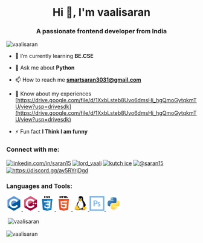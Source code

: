 <h1 align="center">Hi 👋, I'm vaalisaran</h1>
<h3 align="center">A passionate frontend developer from India</h3>

<p align="left"> <img src="https://komarev.com/ghpvc/?username=vaalisaran&label=Profile%20views&color=0e75b6&style=flat" alt="vaalisaran" /> </p>

- 🌱 I’m currently learning **BE.CSE**

- 💬 Ask me about **Python**

- 📫 How to reach me **smartsaran3031@gmail.com**

- 📄 Know about my experiences [https://drive.google.com/file/d/1XxbLsteb8Uvo6dmsHi_hgQmoGytqkmTU/view?usp=drivesdk](https://drive.google.com/file/d/1XxbLsteb8Uvo6dmsHi_hgQmoGytqkmTU/view?usp=drivesdk)

- ⚡ Fun fact **I Think I am funny**

<h3 align="left">Connect with me:</h3>
<p align="left">
<a href="linkedin.com/in/saran15" target="blank"><img align="center" src="https://raw.githubusercontent.com/rahuldkjain/github-profile-readme-generator/master/src/images/icons/Social/linked-in-alt.svg" alt="linkedin.com/in/saran15" height="30" width="40" /></a>
<a href="https://instagram.com/lord_vaali" target="blank"><img align="center" src="https://raw.githubusercontent.com/rahuldkjain/github-profile-readme-generator/master/src/images/icons/Social/instagram.svg" alt="lord_vaali" height="30" width="40" /></a>
<a href="https://www.youtube.com/c/kutch ice" target="blank"><img align="center" src="https://raw.githubusercontent.com/rahuldkjain/github-profile-readme-generator/master/src/images/icons/Social/youtube.svg" alt="kutch ice" height="30" width="40" /></a>
<a href="https://www.hackerrank.com/@saran15" target="blank"><img align="center" src="https://raw.githubusercontent.com/rahuldkjain/github-profile-readme-generator/master/src/images/icons/Social/hackerrank.svg" alt="@saran15" height="30" width="40" /></a>
<a href="https://discord.gg/https://discord.gg/ay5RYrjDgd" target="blank"><img align="center" src="https://raw.githubusercontent.com/rahuldkjain/github-profile-readme-generator/master/src/images/icons/Social/discord.svg" alt="https://discord.gg/ay5RYrjDgd" height="30" width="40" /></a>
</p>

<h3 align="left">Languages and Tools:</h3>
<p align="left"> <a href="https://www.cprogramming.com/" target="_blank" rel="noreferrer"> <img src="https://raw.githubusercontent.com/devicons/devicon/master/icons/c/c-original.svg" alt="c" width="40" height="40"/> </a> <a href="https://www.w3schools.com/cpp/" target="_blank" rel="noreferrer"> <img src="https://raw.githubusercontent.com/devicons/devicon/master/icons/cplusplus/cplusplus-original.svg" alt="cplusplus" width="40" height="40"/> </a> <a href="https://www.w3schools.com/css/" target="_blank" rel="noreferrer"> <img src="https://raw.githubusercontent.com/devicons/devicon/master/icons/css3/css3-original-wordmark.svg" alt="css3" width="40" height="40"/> </a> <a href="https://www.w3.org/html/" target="_blank" rel="noreferrer"> <img src="https://raw.githubusercontent.com/devicons/devicon/master/icons/html5/html5-original-wordmark.svg" alt="html5" width="40" height="40"/> </a> <a href="https://www.linux.org/" target="_blank" rel="noreferrer"> <img src="https://raw.githubusercontent.com/devicons/devicon/master/icons/linux/linux-original.svg" alt="linux" width="40" height="40"/> </a> <a href="https://www.photoshop.com/en" target="_blank" rel="noreferrer"> <img src="https://raw.githubusercontent.com/devicons/devicon/master/icons/photoshop/photoshop-line.svg" alt="photoshop" width="40" height="40"/> </a> <a href="https://www.python.org" target="_blank" rel="noreferrer"> <img src="https://raw.githubusercontent.com/devicons/devicon/master/icons/python/python-original.svg" alt="python" width="40" height="40"/> </a> </p>

<p>&nbsp;<img align="center" src="https://github-readme-stats.vercel.app/api?username=vaalisaran&show_icons=true&locale=en" alt="vaalisaran" /></p>

<p><img align="center" src="https://github-readme-streak-stats.herokuapp.com/?user=vaalisaran&" alt="vaalisaran" /></p>
